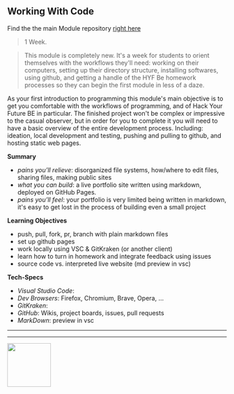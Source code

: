 ## Working With Code

Find the the main Module repository [right here](https://github.com/HackYourFutureBelgium/working-with-code/)

> 1 Week.

> This module is completely new.  It's a week for students to orient themselves with the workflows they'll need: working on their computers, setting up their directory structure, installing softwares, using github, and getting a handle of the HYF Be homework processes so they can begin the first module in less of a daze.


As your first introduction to programming this module's main objective is to get you comfortable with the workflows of programming, and of Hack Your Future BE in particular.  The finished project won't be complex or impressive to the casual observer, but in order for you to complete it you will need to have a basic overview of the entire development process.  Including: ideation, local development and testing, pushing and pulling to github, and hosting static web pages.


__Summary__
* _pains you’ll relieve_: disorganized file systems, how/where to edit files, sharing files, making public sites
* _what you can build_: a live portfolio site written using markdown, deployed on GitHub Pages.
* _pains you’ll feel_: your portfolio is very limited being written in markdown, it's easy to get lost in the process of building even a small project

__Learning Objectives__
* push, pull, fork, pr, branch with plain markdown files
* set up github pages
* work locally using VSC & GitKraken (or another client)
* learn how to turn in homework and integrate feedback using issues
* source code vs. interpreted live website (md preview in vsc)

__Tech-Specs__
* _Visual Studio Code_:
* _Dev Browsers_: Firefox, Chromium, Brave, Opera, ...
* _GitKraken_:
* _GitHub_: Wikis, project boards, issues, pull requests
* _MarkDown_: preview in vsc


<hr>
<hr>
<a href="https://hackyourfuture.be" target="_blank"><img
    src="https://user-images.githubusercontent.com/18554853/63941625-4c7c3d00-ca6c-11e9-9a76-8d5e3632fe70.jpg"
    width="100" height="100"></a>
